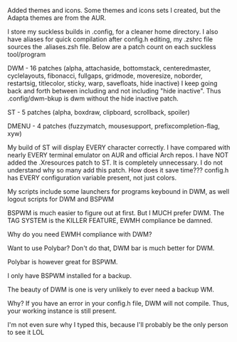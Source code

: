 Added themes and icons. Some themes and icons sets I created, but the Adapta themes are from the AUR.

I store my suckless builds in .config, for a cleaner home directory.
I also have aliases for quick compilation after config.h editing, my .zshrc file sources the .aliases.zsh file. Below are a patch count on each suckless tool/program

DWM - 16 patches (alpha, attachaside, bottomstack, centeredmaster, cyclelayouts, fibonacci, fullgaps, gridmode, moveresize, noborder, restartsig, titlecolor, sticky, warp, savefloats, hide inactive) I keep going back and forth between including and not including "hide inactive". Thus .config/dwm-bkup is dwm without the hide inactive patch.

ST - 5 patches (alpha, boxdraw, clipboard, scrollback, spoiler)

DMENU - 4 patches (fuzzymatch, mousesupport, prefixcompletion-flag, xyw)

My build of ST will display EVERY character correctly. I have compared with nearly EVERY terminal emulator on AUR and official Arch repos. I have NOT added the .Xresources patch to ST. It is completely unnecessary. I do not understand why so many add this patch. How does it save time??? config.h has EVERY configuration variable present, not just colors.

My scripts include some launchers for programs keybound in DWM, as well logout scripts for DWM and BSPWM

BSPWM is much easier to figure out at first. But I MUCH prefer DWM. The TAG SYSTEM is the KILLER FEATURE, EWMH compliance be damned.

Why do you need EWMH compliance with DWM?

Want to use Polybar? Don't do that, DWM bar is much better for DWM.

Polybar is however great for BSPWM.

I only have BSPWM installed for a backup.

The beauty of DWM is one is very unlikely to ever need a backup WM.

Why? If you have an error in your config.h file, DWM will not compile. Thus, your working instance is still present.

I'm not even sure why I typed this, because I'll probably be the only person to see it LOL
